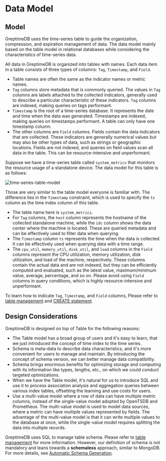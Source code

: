 # Data Model

## Model

GreptimeDB uses the time-series table to guide the organization, compression, and expiration management of data.
The data model mainly based on the table model in relational databases while considering the characteristics of time-series data.

All data in GreptimeDB is organized into tables with names. Each data item in a table consists of three types of columns: `Tag`, `Timestamp`, and `Field`.

- Table names are often the same as the indicator names or metric names.
- `Tag` columns store metadata that is commonly queried.
  The values in `Tag` columns are labels attached to the collected indicators,
  generally used to describe a particular characteristic of these indicators.
  `Tag` columns are indexed, making queries on tags performant.
- `Timestamp` is the root of a time-series database.
  It represents the date and time when the data was generated.
  Timestamps are indexed, making queries on timestamps performant.
  A table can only have one timestamp column.
- The other columns are `Field` columns.
  Fields contain the data indicators that are collected.
  These indicators are generally numerical values
  but may also be other types of data, such as strings or geographic locations.
  Fields are not indexed,
  and queries on field values scan all data in the table.
  This can be resource-intensive and unperformant.

Suppose we have a time-series table called `system_metrics` that monitors the resource usage of a standalone device. The data model for this table is as follows:

![time-series-table-model](/time-series-data-model.svg)

Those are very similar to the table model everyone is familiar with. The difference lies in the `Timestamp` constraint, which is used to specify the `ts` column as the time index column of this table.

- The table name here is `system_metrics`.
- For `Tag` columns, the `host` column represents the hostname of the collected standalone machine,
  while the `idc` column shows the data center where the machine is located.
  These are queried metadata and can be effectively used to filter data when querying.
- The `Timestamp` column `ts` represents the time when the data is collected.
  It can be effectively used when querying data with a time range.
- The `cpu_util`, `memory_util`, `disk_util`, and `load` columns in the `Field` columns represent
  the CPU utilization, memory utilization, disk utilization, and load of the machine, respectively.
  These columns contain the actual data and are not indexed, but they can be efficiently computed and evaluated, such as the latest value, maximum/minimum value, average, percentage, and so on. Please avoid using `Field` columns in query conditions,
  which is highly resource-intensive and unperformant.

To learn how to indicate `Tag`, `Timestamp`, and `Field` columns, Please refer to [table management](../table-management.md#create-table) and [CREATE statement](/reference/sql/create.md).

## Design Considerations

GreptimeDB is designed on top of Table for the following reasons:

- The Table model has a broad group of users and it's easy to learn, that we just introduced the concept of time index to the time series.
- Schema is meta-data to describe data characteristics, and it's more convenient for users to manage and maintain. By introducing the concept of schema version, we can better manage data compatibility.
- Schema brings enormous benefits for optimizing storage and computing with its information like types, lengths, etc., on which we could conduct targeted optimizations.
- When we have the Table model, it's natural for us to introduce SQL and use it to process association analysis and aggregation queries between various index tables, offsetting the learning and use costs for users.
- Use a multi-value model where a row of data can have multiple metric columns,
  instead of the single-value model adopted by OpenTSDB and Prometheus.
  The multi-value model is used to model data sources, where a metric can have multiple values represented by fields.
  The advantage of the multi-value model is that it can write multiple values to the database at once,
  while the single-value model requires splitting the data into multiple records.

GreptimeDB uses SQL to manage table schema. Please refer to [table management](../table-management.md) for more information. However, our definition of schema is not mandatory and leans towards a **schemaless** approach, similar to MongoDB. For more details, see [Automatic Schema Generation](../write-data/overview.md#automatic-schema-generation).
